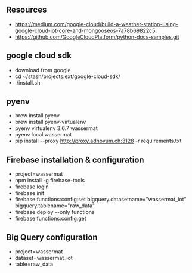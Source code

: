 ## Resources

- https://medium.com/google-cloud/build-a-weather-station-using-google-cloud-iot-core-and-mongooseos-7a78b69822c5
- https://github.com/GoogleCloudPlatform/python-docs-samples.git


## google cloud sdk

- download from google
- cd ~/stash/projects.ext/google-cloud-sdk/
- ./install.sh


## pyenv

- brew install pyenv
- brew install pyenv-virtualenv
- pyenv virtualenv 3.6.7 wassermat
- pyenv local wassermat
- pip install --proxy http://proxy.adnovum.ch:3128 -r requirements.txt


## Firebase installation & configuration

- project=wassermat
- npm install -g firebase-tools
- firebase login
- firebase init
- firebase functions:config:set bigquery.datasetname="wassermat_iot" bigquery.tablename="raw_data"
- firebase deploy --only functions
- firebase functions:config:get


## Big Query configuration

- project=wassermat
- dataset=wassermat_iot
- table=raw_data


